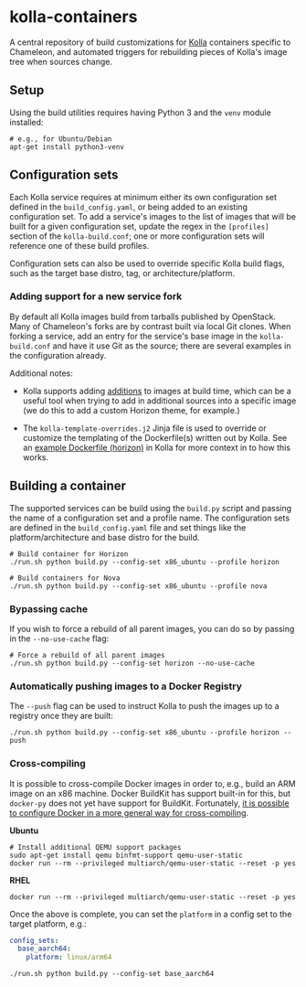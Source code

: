 # kolla-containers

A central repository of build customizations for [Kolla](https://docs.openstack.org/kolla/latest/) containers specific to Chameleon, and automated triggers for rebuilding pieces of Kolla's image tree when sources change.

## Setup

Using the build utilities requires having Python 3 and the `venv` module installed:

```
# e.g., for Ubuntu/Debian
apt-get install python3-venv
```

## Configuration sets

Each Kolla service requires at minimum either its own configuration set defined in the `build_config.yaml`, or being added to an existing configuration set.
To add a service's images to the list of images that will be built for a given configuration set, update the regex in the `[profiles]` section of the `kolla-build.conf`; one or more configuration sets will reference one of these build profiles.

Configuration sets can also be used to override specific Kolla build flags, such as the target base distro, tag, or architecture/platform.

### Adding support for a new service fork

By default all Kolla images build from tarballs published by OpenStack. Many of Chameleon's forks are by contrast built via local Git clones. When forking a service, add an entry for the service's base image in the `kolla-build.conf` and have it use Git as the source; there are several examples in the configuration already.

Additional notes:

- Kolla supports adding [additions](https://docs.openstack.org/kolla/latest/admin/image-building.html#additions-functionality) to images at build time, which can be a useful
  tool when trying to add in additional sources into a specific image (we do this
  to add a custom Horizon theme, for example.)

- The `kolla-template-overrides.j2` Jinja file is used to override or customize the templating of the
  Dockerfile(s) written out by Kolla. See an [example Dockerfile (horizon)](https://github.com/openstack/kolla/blob/master/docker/horizon/Dockerfile.j2) in Kolla
  for more context in to how this works.

## Building a container

The supported services can be build using the `build.py` script and passing the name of a configuration set
and a profile name. The configuration sets are defined in the `build_config.yaml` file and set things
like the platform/architecture and base distro for the build.

```
# Build container for Horizon
./run.sh python build.py --config-set x86_ubuntu --profile horizon

# Build containers for Nova
./run.sh python build.py --config-set x86_ubuntu --profile nova
```

### Bypassing cache

If you wish to force a rebuild of all parent images, you can do so by passing in the `--no-use-cache` flag:

```
# Force a rebuild of all parent images
./run.sh python build.py --config-set horizon --no-use-cache
```

### Automatically pushing images to a Docker Registry

The `--push` flag can be used to instruct Kolla to push the images up to a registry once they are built:

```
./run.sh python build.py --config-set x86_ubuntu --profile horizon --push
```

### Cross-compiling

It is possible to cross-compile Docker images in order to, e.g., build an ARM image on an x86 machine. Docker BuildKit has support built-in for this, but `docker-py` does not yet have support for BuildKit. Fortunately, [it is possible to configure Docker in a more general way for cross-compiling](https://www.stereolabs.com/docs/docker/building-arm-container-on-x86/).

**Ubuntu**

```shell
# Install additional QEMU support packages
sudo apt-get install qemu binfmt-support qemu-user-static
docker run --rm --privileged multiarch/qemu-user-static --reset -p yes
```

**RHEL**

```shell
docker run --rm --privileged multiarch/qemu-user-static --reset -p yes
```

Once the above is complete, you can set the `platform` in a config set to the target platform, e.g.:

```yaml
config_sets:
  base_aarch64:
    platform: linux/arm64
```

```shell
./run.sh python build.py --config-set base_aarch64
```
